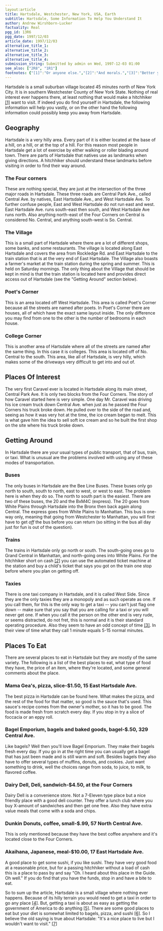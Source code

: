 ```yaml
---
layout:article
title: Hartsdale, Westchester, New York, USA, Earth
subtitle: Hartsdale, Some Information To Help You Understand It
author: Andrew Wirshborn-Lucker
factuality: Real
pgg_id: 13R6
pgg_date: 1997/12/03
article_date: 1997/12/03
alternative_title_1: 
alternative_title_2: 
alternative_title_3: 
alternative_title_4: 
submission_string: Submitted by admin on Wed, 1997-12-03 01:00
see_also: ["2R8", "1R1"]
footnotes: {"[1]":"Or anyone else.","[2]":"And morals.","[3]":"Better yet no concept of time whatsoever.","[4]":"And the taxi drivers will know Hartsdale by the odd place names.","[5]":"Well no, harder.","[6]":"Which isn't bad for one day's meal plan.","[7]":"Or something like that."}
---
```

<div>
<p>Hartsdale is a small suburban village located 45 minutes north of New York City. It is in southern Westchester County of New York State. Nothing of real interest ever happens there, at least nothing that would make a hitchhiker <a href="#footnotes.1" class="footnote-link">[1]</a> want to visit. If indeed you do find yourself in Hartsdale, the following information will help you vastly, or on the other hand the following information could possibly keep you away from Hartsdale.</p>
<h2>Geography</h2>
<p>Hartsdale is a very hilly area. Every part of it is either located at the base of a hill, on a hill, or at the top of a hill. For this reason most people in Hartsdale get a lot of exercise by either walking or roller blading around town. There are parts of Hartsdale that natives use as landmarks when giving directions. A hitchhiker should understand these landmarks before visiting in order to find their way around.</p>
<h3>The Four corners</h3>
<p>These are nothing special, they are just at the intersection of the three major roads in Hartsdale. These three roads are Central Park Ave., called Central Ave. by natives, East Hartsdale Ave., and West Hartsdale Ave. To further confuse people, East and West Hartsdale do not run east and west. East Hartsdale Ave. runs south-east then south, and West Hartsdale Ave runs north. Also anything north-east of the Four Corners on Central is considered No. Central, and anything south-west is So. Central.</p>
<h3>The Village</h3>
<p>This is a small part of Hartsdale where there are a lot of different shops, some banks, and some restaurants. The village is located along East Hartsdale and covers the area from Rockledge Rd. and East Hartsdale to the train station that is at the very end of East Hartsdale. The Village also boasts a farmer's market at the train station during the spring and summer. This is held on Saturday mornings. The only thing about the Village that should be kept in mind is that the train station is located here and provides direct access out of Hartsdale (see the "Getting Around" section below).</p>
<h3>Poet's Corner</h3>
<p>This is an area located off West Hartsdale. This area is called Poet's Corner because all the streets are named after poets. In Poet's Corner there are houses, all of which have the exact same layout inside. The only difference you may find from one to the other is the number of bedrooms in each house.</p>
<h3>College Corner</h3>
<p>This is another area of Hartsdale where all of the streets are named after the same thing. In this case it is colleges. This area is located off of No. Central to the south. This area, like all of Hartsdale, is very hilly, which makes some of the driveways very difficult to get into and out of.</p>
<h2>Places Of Interest</h2>
<p>The very first Caravel ever is located in Hartsdale along its main street, Central Park Ave. It is only two blocks from the Four Corners. The story of how Caravel started here is very simple. One day Mr. Caravel was driving his ice cream truck down Central Ave. when just as he passed the Four Corners his truck broke down. He pulled over to the side of the road and, seeing as how it was very hot at the time, the ice cream began to melt. This is what gave him the idea to sell soft ice cream and so he built the first shop on the site where his truck broke down.</p>
<h2>Getting Around</h2>
<p>In Hartsdale there are your usual types of public transport, that of bus, train, or taxi. What is unusual are the problems involved with using any of these modes of transportation.</p>
<h3>Buses</h3>
<p>The only buses in Hartsdale are the Bee Line Buses. These buses only go north to south, south to north, east to west, or west to east. The problem here is when they do so. The north to south part is the easiest. There are two of these buses, the 20 and the BxM4C (express). The 20 goes from White Plains through Hartsdale into the Bronx then back again along Central. The express goes from White Plains to Manhattan. This bus is one-way only, meaning that going from Westchester to Manhattan, you will first have to get <em>off</em> the bus before you can return (so sitting in the bus all day just for fun is out of the question).</p>
<h3>Trains</h3>
<p>The trains in Hartsdale only go north or south. The south-going ones go to Grand Central in Manhattan, and north-going ones into White Plains. For the hitchhiker short on cash <a href="#footnotes.2" class="footnote-link">[2]</a> you can use the automated ticket machine at the station and buy a child's ticket that says you got on the train one stop before where you plan on getting off.</p>
<h3>Taxies</h3>
<p>There is one taxi company in Hartsdale, and it is called West Side. Since they are the only taxies they are a monopoly and as such operate as one. If you call them, for this is the only way to get a taxi -- you can't just flag one down -- make sure that you say that you are calling for a taxi or you will never get one. If when you call it the person on the other end is very rude, or seems distracted, do not fret, this is normal and it is their standard operating procedure. Also they seem to have an odd concept of time <a href="#footnotes.3" class="footnote-link">[3]</a>. In their view of time what they call 1 minute equals 5-15 normal minutes.</p>
<h2>Places To Eat</h2>
<p>There are several places to eat in Hartsdale but they are mostly of the same variety. The following is a list of the best places to eat, what type of food they have, the price of an item, where they're located, and some general comments about the place.</p>
<h3>Mama Gea's, pizza, slice-$1.50, 15 East Hartsdale Ave.</h3>
<p>The best pizza in Hartsdale can be found here. What makes the pizza, and the rest of the food for that matter, so good is the sauce that's used. This sauce's recipe comes from the owner's mother, so it has to be good. The food is made fresh from scratch every day. If you stop in try a slice of foccacia or an eppy roll.</p>
<h3>Bagel Emporium, bagels and baked goods, bagel-$.50, 329 Central Ave.</h3>
<p>Like bagels? Well then you'll love Bagel Emporium. They make their bagels fresh every day. If you go in at the right time you can usually get a bagel that has just been made and is still warm and soft. Besides bagels they also have to offer several types of muffins, donuts, and cookies. Just want something to drink, well the choices range from soda, to juice, to milk, to flavored coffee.</p>
<h3>Dairy Dell, Deli, sandwich-$4.50, at the Four Corners</h3>
<p>Dairy Dell is a convenience store. Not a 7-Eleven type place but a nice friendly place with a good deli counter. They offer a lunch club where you buy X-amount of sandwiches and then get one free. Also they have extra value meals that come with a soda and chips.</p>
<h3>Dunkin Donuts, coffee, small-$.99, 57 North Central Ave.</h3>
<p>This is only mentioned because they have the best coffee anywhere and it's located close to the Four Corners.</p>
<h3>Akaihana, Japanese, meal-$10.00, 17 East Hartsdale Ave.</h3>
<p>A good place to get some sushi, if you like sushi. They have very good food at a reasonable price, but for a passing hitchhiker without a load of cash this is a place to pass by and say "Oh. I heard about this place in the Guide. Oh well." If you do find that you have the funds, stop in and have a bite to eat.</p>
<p>So to sum up the article, Hartsdale is a small village where nothing ever happens. Because of its hilly terrain you would need to get a taxi in order to go any place <a href="#footnotes.4" class="footnote-link">[4]</a>. But, getting a taxi is about as easy as getting the government of America to do anything <a href="#footnotes.5" class="footnote-link">[5]</a>. There are some good places to eat but your diet is somewhat limited to bagels, pizza, and sushi <a href="#footnotes.6" class="footnote-link">[6]</a>. So I believe the old saying is true about Hartsdale: "It's a nice place to live but I wouldn't want to visit." <a href="#footnotes.7" class="footnote-link">[7]</a></p>
</div>
